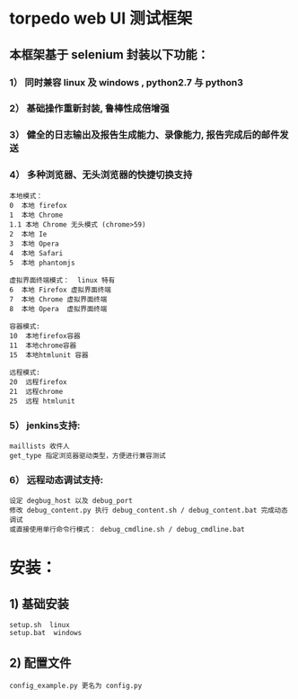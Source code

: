 # torpedo web UI 测试框架
## 本框架基于 selenium 封装以下功能：

### 1） 同时兼容 linux 及 windows ,  python2.7 与 python3

### 2） 基础操作重新封装, 鲁棒性成倍增强

### 3） 健全的日志输出及报告生成能力、录像能力, 报告完成后的邮件发送

### 4） 多种浏览器、无头浏览器的快捷切换支持

	本地模式：
	0  本地 firefox
	1  本地 Chrome
	1.1 本地 Chrome 无头模式 (chrome>59)
	2  本地 Ie
	3  本地 Opera
	4  本地 Safari
	5  本地 phantomjs

	虚拟界面终端模式：  linux 特有
	6  本地 Firefox 虚拟界面终端
	7  本地 Chrome 虚拟界面终端
	8  本地 Opera  虚拟界面终端

	容器模式:
	10  本地firefox容器
	11  本地chrome容器   	
	15  本地htmlunit 容器

	远程模式: 
	20  远程firefox
	21  远程chrome
	25  远程 htmlunit

### 5） jenkins支持:

	maillists 收件人
	get_type 指定浏览器驱动类型，方便进行兼容测试


### 6） 远程动态调试支持:
	设定 degbug_host 以及 debug_port
	修改 debug_content.py 执行 debug_content.sh / debug_content.bat 完成动态调试
	或直接使用单行命令行模式： debug_cmdline.sh / debug_cmdline.bat

# 安装：

## 1)  基础安装
	setup.sh  linux
	setup.bat  windows

## 2)  配置文件
	config_example.py 更名为 config.py



